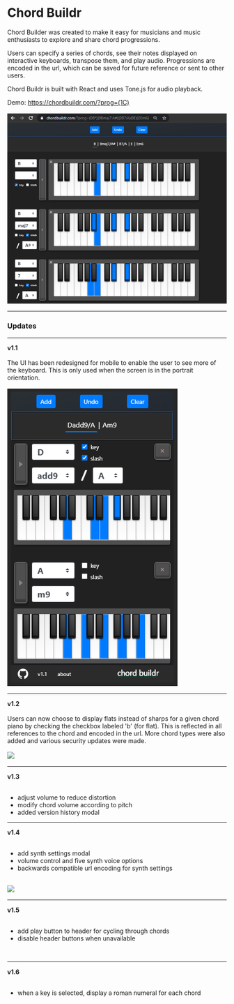 # Chord Buildr

Chord Builder was created to make it easy for musicians and music enthusiasts to explore and share chord progressions. 

Users can specify a series of chords, see their notes displayed on interactive keyboards, transpose them, and play audio.  Progressions are encoded in the url, which can be saved for future reference or sent to other users.

Chord Buildr is built with React and uses Tone.js for audio playback. 

Demo: https://chordbuildr.com/?prog=(1C)
<br/>
<br/>
<img src="https://raw.githubusercontent.com/jekrch/personalsite/main/client/public/images/chordbuildr.png"/>

<hr/>
<h3>Updates</h3>
<hr/>
<b>v1.1</b>
<br/>
<br/>
The UI has been redesigned for mobile to enable the user to see more of the keyboard. This is only used when the screen is in the portrait orientation.  
<br/>
<br/>
<img src="https://raw.githubusercontent.com/jekrch/chord-buildr/main/src/public/images/mobile%20ui.PNG"/>
<hr/>
<b>v1.2</b>
<br/>
<br/>
Users can now choose to display flats instead of sharps for a given chord piano by checking the checkbox labeled 'b' (for flat). This is reflected in all references to the chord and encoded in the url. More chord types were also added and various security updates were made.
<br/>
<br/>
<img src="https://user-images.githubusercontent.com/8173930/132143487-48cf5f38-7beb-431d-9dc4-993fc492bddc.png"/>
<hr/>
<b>v1.3</b>
<br/>
<br/>
<ul>
  <li> adjust volume to reduce distortion </li>
  <li>modify chord volume according to pitch </li>
  <li> added version history modal </li>
</ul>
<hr/>
<b>v1.4</b>
<br/>
<br/>
<ul>
  <li>add synth settings modal</li>
  <li>volume control and five synth voice options</li>
  <li>backwards compatible url encoding for synth settings</li>
</ul>
<br/>
<img src="https://user-images.githubusercontent.com/8173930/133951422-d4f9842e-1782-44ae-a9d8-d507c0b711d0.png">
<hr/>
<b>v1.5</b>
<br/>
<br/>
<ul>
  <li>add play button to header for cycling through chords</li>
  <li>disable header buttons when unavailable</li>
</ul>
<br/>
<hr/>
<b>v1.6</b>
<br/>
<br/>
<ul>
  <li>when a key is selected, display a roman numeral for each chord</li>
</ul>
<br/>
<br/>


